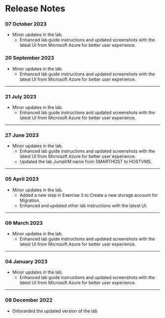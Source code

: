 # Release Notes

### 07 October 2023

 - Minor updates in the lab.   
   - Enhanced lab guide instructions and updated screenshots with the latest UI from Microsoft Azure for better user experience.

### 20 September 2023

 - Minor updates in the lab.   
   - Enhanced lab guide instructions and updated screenshots with the latest UI from Microsoft Azure for better user experience.
 
--------------
### 21 July 2023

 - Minor updates in the lab.   
   - Enhanced lab guide instructions and updated screenshots with the latest UI from Microsoft Azure for better user experience.
--------------

### 27 June 2023

 - Minor updates in the lab.   
   - Enhanced lab guide instructions and updated screenshots with the latest UI from Microsoft Azure for better user experience.
   - Updated the lab JumpVM name from SMARTHOST to HOSTVMS.
--------------

### 05 April 2023

 - Minor updates in the lab.   
   - Added a new step in Exercise 3 to Create a new storage account for Migration.
   - Enhanced and updated other lab instructions with the latest UI.
--------------

### 09 March 2023

 - Minor updates in the lab.   
   - Enhanced lab guide instructions and updated screenshots with the latest UI from Microsoft Azure for better user experience.
--------------

### 04 January 2023

 - Minor updates in the lab.   
   - Enhanced lab guide instructions and updated screenshots with the latest UI from Microsoft Azure for better user experience.
--------------

### 08 December 2022

 - Onboarded the updated version of the lab

